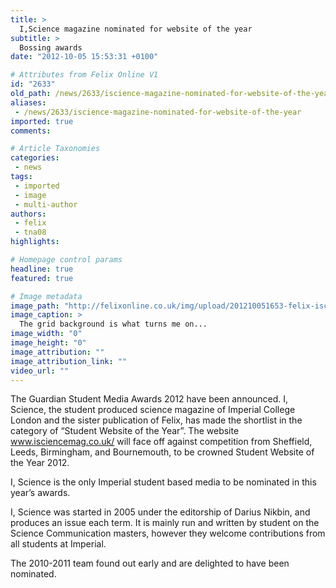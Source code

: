 ```yaml
---
title: >
  I,Science magazine nominated for website of the year
subtitle: >
  Bossing awards
date: "2012-10-05 15:53:31 +0100"

# Attributes from Felix Online V1
id: "2633"
old_path: /news/2633/iscience-magazine-nominated-for-website-of-the-year
aliases:
 - /news/2633/iscience-magazine-nominated-for-website-of-the-year
imported: true
comments:

# Article Taxonomies
categories:
 - news
tags:
 - imported
 - image
 - multi-author
authors:
 - felix
 - tna08
highlights:

# Homepage control params
headline: true
featured: true

# Image metadata
image_path: "http://felixonline.co.uk/img/upload/201210051653-felix-iscience.jpg"
image_caption: >
  The grid background is what turns me on...
image_width: "0"
image_height: "0"
image_attribution: ""
image_attribution_link: ""
video_url: ""
---
```


The Guardian Student Media Awards 2012 have been announced. I, Science, the student produced science magazine of Imperial College London and the sister publication of Felix, has made the shortlist in the category of “Student Website of the Year”. The website www.isciencemag.co.uk/ will face off against competition from Sheffield, Leeds, Birmingham, and Bournemouth, to be crowned Student Website of the Year 2012.

I, Science is the only Imperial student based media to be nominated in this year’s awards.

I, Science was started in 2005 under the editorship of Darius Nikbin, and produces an issue each term. It is mainly run and written by student on the Science Communication masters, however they welcome contributions from all students at Imperial.

The 2010-2011 team found out early and are delighted to have been nominated.
